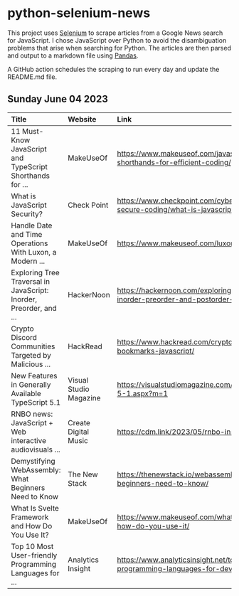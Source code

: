 # python-selenium-news

This project uses [Selenium](https://www.seleniumhq.org/) to scrape articles from a Google News search for JavaScript.
I chose JavaScript over Python to avoid the disambiguation problems that arise when searching for Python.
The articles are then parsed and output to a markdown file using [Pandas](https://pandas.pydata.org/).

A GitHub action schedules the scraping to run every day and update the README.md file.

## Sunday June 04 2023


| Title                                                              | Website                | Link                                                                                                       |
|:-------------------------------------------------------------------|:-----------------------|:-----------------------------------------------------------------------------------------------------------|
| 11 Must-Know JavaScript and TypeScript Shorthands for ...          | MakeUseOf              | https://www.makeuseof.com/javascript-typescript-must-know-shorthands-for-efficient-coding/                 |
| What is JavaScript Security?                                       | Check Point            | https://www.checkpoint.com/cyber-hub/cloud-security/what-is-secure-coding/what-is-javascript-security/     |
| Handle Date and Time Operations With Luxon, a Modern ...           | MakeUseOf              | https://www.makeuseof.com/luxon-date-time-javascript-library/                                              |
| Exploring Tree Traversal in JavaScript: Inorder, Preorder, and ... | HackerNoon             | https://hackernoon.com/exploring-tree-traversal-in-javascript-inorder-preorder-and-postorder-with-examples |
| Crypto Discord Communities Targeted by Malicious ...               | HackRead               | https://www.hackread.com/crypto-discord-communities-bookmarks-javascript/                                  |
| New Features in Generally Available TypeScript 5.1                 | Visual Studio Magazine | https://visualstudiomagazine.com/articles/2023/06/01/typescript-5-1.aspx?m=1                               |
| RNBO news: JavaScript + Web interactive audiovisuals ...           | Create Digital Music   | https://cdm.link/2023/05/rnbo-in-javascript-and-ableton-live/                                              |
| Demystifying WebAssembly: What Beginners Need to Know              | The New Stack          | https://thenewstack.io/webassembly/webassembly-what-beginners-need-to-know/                                |
| What Is Svelte Framework and How Do You Use It?                    | MakeUseOf              | https://www.makeuseof.com/what-is-svelte-framework-and-how-do-you-use-it/                                  |
| Top 10 Most User-friendly Programming Languages for ...            | Analytics Insight      | https://www.analyticsinsight.net/top-10-most-user-friendly-programming-languages-for-developing-games/     |